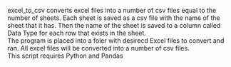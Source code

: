 excel_to_csv converts excel files into a number of csv files equal to the number of sheets.  Each sheet is saved as a csv file with the name of the sheet that it has.  Then the name of the sheet is saved to a column called Data Type for each row that exists in the sheet.  
The program is placed into a foler with desirecd Excel files to convert and ran.  All excel files will be converted into a number of csv files.  
This script requires Python and Pandas
